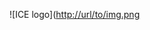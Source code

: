 ![ICE logo]([http://url/to/img.png](https://raw.githubusercontent.com/samtaylorr/ice-engine/refs/heads/main/img/ICE.png)
